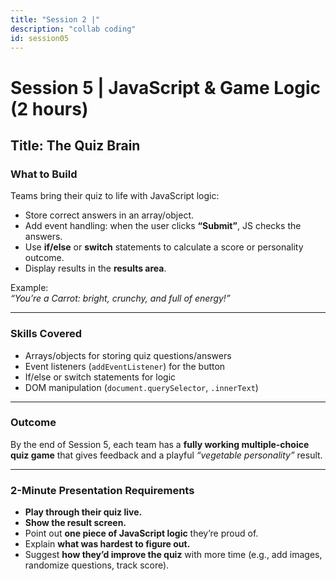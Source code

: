 ```yaml
---
title: "Session 2 |"
description: "collab coding"
id: session05
---
```

# Session 5 | JavaScript & Game Logic (2 hours)

## Title: The Quiz Brain

### What to Build
Teams bring their quiz to life with JavaScript logic:

- Store correct answers in an array/object.  
- Add event handling: when the user clicks **“Submit”**, JS checks the answers.  
- Use **if/else** or **switch** statements to calculate a score or personality outcome.  
- Display results in the **results area**.  

Example:  
*“You’re a Carrot: bright, crunchy, and full of energy!”*

---

### Skills Covered
- Arrays/objects for storing quiz questions/answers  
- Event listeners (`addEventListener`) for the button  
- If/else or switch statements for logic  
- DOM manipulation (`document.querySelector`, `.innerText`)  

---

### Outcome
By the end of Session 5, each team has a **fully working multiple-choice quiz game** that gives feedback and a playful *“vegetable personality”* result.

---

### 2-Minute Presentation Requirements
- **Play through their quiz live.**  
- **Show the result screen.**  
- Point out **one piece of JavaScript logic** they’re proud of.  
- Explain **what was hardest to figure out.**  
- Suggest **how they’d improve the quiz** with more time (e.g., add images, randomize questions, track score).  
